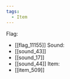 ```yaml
---
tags:
  - Item
---
```

Flag:
- [[flag_11155]]
Sound:
- [[sound_43]]
- [[sound_17]]
- [[sound_44]]
Item:
- [[item_509]]

